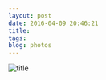 ```yaml
---
layout: post
date: 2016-04-09 20:46:21
title: 
tags:
blog: photos
---
```


![title](/assets/photoblog/levey-dunns.jpg)